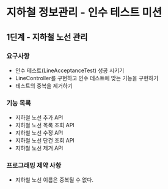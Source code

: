# 지하철 정보관리 - 인수 테스트 미션

## 1딘계 - 지하철 노선 관리
### 요구사항 
- 인수 테스트(LineAcceptanceTest) 성공 시키기
- LineController를 구현하고 인수 테스트에 맞는 기능을 구현하기
- 테스트의 중복을 제거하기 
  
### 기능 목록
- 지하철 노선 추가 API
- 지하철 노선 목록 조회 API
- 지하철 노선 수정 API
- 지하철 노선 단건 조회 API
- 지하철 노선 제거 API

### 프로그래밍 제약 사항
- 지하철 노선 이름은 중복될 수 없다.